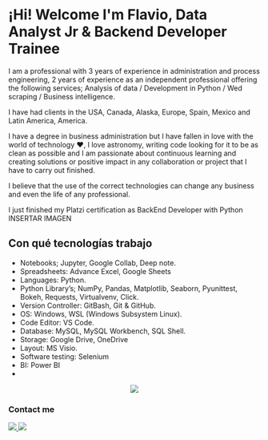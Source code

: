 # ¡Hi! Welcome I'm Flavio, Data Analyst Jr & Backend Developer Trainee

I am a professional with 3 years of experience in administration and process engineering, 2 years of experience as an independent professional offering the following services;  Analysis of data / Development in Python / Wed scraping / Business intelligence.

I have had clients in the USA, Canada, Alaska, Europe, Spain, Mexico and Latin America, America.

I have a degree in business administration but I have fallen in love with the world of technology ❤, I love astronomy, writing code looking for it to be as clean as possible and I am passionate about continuous learning and creating solutions or positive impact in any collaboration or project that I have to carry out finished.

I believe that the use of the correct technologies can change any business and even the life of any professional.

I just finished my Platzi certification as BackEnd Developer with Python INSERTAR IMAGEN


## Con qué tecnologías trabajo 
* Notebooks; Jupyter, Google Collab, Deep note.
*  Spreadsheets: Advance Excel, Google Sheets
* Languages: Python.
* Python Library’s; NumPy, Pandas, Matplotlib, Seaborn, Pyunittest, Bokeh, Requests, Virtualvenv, Click.
* Version Controller: GitBash, Git & GitHub.
* OS: Windows, WSL (Windows Subsystem Linux).
* Code Editor: VS Code.
* Database: MySQL, MySQL Workbench, SQL Shell.
* Storage: Google Drive, OneDrive
* Layout: MS Visio.
* Software testing: Selenium
* BI: Power BI
* 
<div align="center">
    <img src="https://img.shields.io/badge/Java-ED8B00?style=for-the-badge&logo=java&logoColor=white" />
</div>


### Contact me 

[<img src="https://img.shields.io/badge/LinkedIn-0077B5?style=for-the-badge&logo=linkedin&logoColor=white" />
](https://www.linkedin.com/in/flaviocarrola/)
[<img src="https://img.shields.io/badge/Gmail-D14836?style=for-the-badge&logo=gmail&logoColor=white" />
](flavioabatcarrolar@gmail.com)

